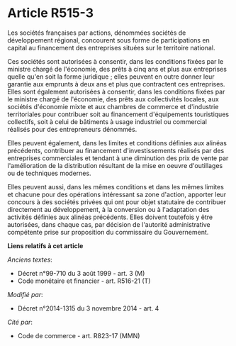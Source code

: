 # Article R515-3

Les sociétés françaises par actions, dénommées sociétés de développement régional, concourent sous forme de participations en
capital au financement des entreprises situées sur le territoire national. 

Ces sociétés sont autorisées à consentir, dans les conditions fixées par le ministre chargé de l'économie, des prêts à cinq
ans et plus aux entreprises quelle qu'en soit la forme juridique ; elles peuvent en outre donner leur garantie aux emprunts à
deux ans et plus que contractent ces entreprises. Elles sont également autorisées à consentir, dans les conditions fixées par
le ministre chargé de l'économie, des prêts aux collectivités locales, aux sociétés d'économie mixte et aux chambres de
commerce et d'industrie territoriales pour contribuer soit au financement d'équipements touristiques collectifs, soit à celui
de bâtiments à usage industriel ou commercial réalisés pour des entrepreneurs dénommés. 

Elles peuvent également, dans les limites et conditions définies aux alinéas précédents, contribuer au financement
d'investissements réalisés par des entreprises commerciales et tendant à une diminution des prix de vente par l'amélioration
de la distribution résultant de la mise en oeuvre d'outillages ou de techniques modernes. 

Elles peuvent aussi, dans les mêmes conditions et dans les mêmes limites et chacune pour des opérations intéressant sa zone
d'action, apporter leur concours à des sociétés privées qui ont pour objet statutaire de contribuer directement au
développement, à la conversion ou à l'adaptation des activités définies aux alinéas précédents. Elles doivent toutefois y
être autorisées, dans chaque cas, par décision de l'autorité administrative compétente prise sur proposition du commissaire
du Gouvernement.

**Liens relatifs à cet article**

_Anciens textes_:

  - Décret n°99-710 du 3 août 1999 - art. 3 (M)
  - Code monétaire et financier - art. R516-21 (T)

_Modifié par_:

  - Décret n°2014-1315 du 3 novembre 2014 - art. 4

_Cité par_:

  - Code de commerce - art. R823-17 (MMN)
